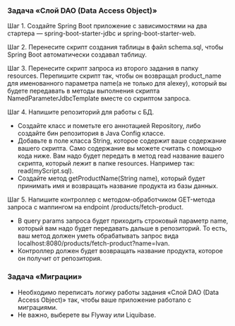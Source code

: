 ### Задача «Слой DAO (Data Access Object)»

Шаг 1. Создайте Spring Boot приложение с зависимостями на два стартера — spring-boot-starter-jdbc и spring-boot-starter-web.

Шаг 2. Перенесите скрипт создания таблицы в файл schema.sql, чтобы Spring Boot автоматически создавал таблицу.

Шаг 3. Перенесите скрипт запроса из второго задания в папку resources. Перепишите скрипт так, чтобы он возвращал product_name для именованного параметра name(а не только для alexey), который вы будете передавать в методы выполнения скрипта NamedParameterJdbcTemplate вместе со скриптом запроса.

Шаг 4. Напишите репозиторий для работы с БД.

- Создайте класс и пометьте его аннотацией Repository, либо создайте бин репозитория в Java Config классе.
- Добавьте в поле класса String, которое содержит ваше содержание вашего скрипта. Само содержание вы можете считать с помощью кода ниже. Вам надо будет передать в метод read название вашего скрипта, который лежит в папке resources. Например так: read(myScript.sql).
- Создайте метод getProductName(String name), который будет принимать имя и возвращать название продукта из базы данных.

Шаг 5. Напишите контроллер с методом-обработчиком GET-метода запроса с маппингом на endpoint /products/fetch-product. 
- В query params запроса будет приходить строковый параметр name, который вам надо будет передавать дальше в репозиторий. То есть, ваш метод должен уметь обрабатывать запрос вида localhost:8080/products/fetch-product?name=Ivan. 
- Контроллер должен будет возвращать название продукта, которое он получит от репозитория.
  
### Задача «Миграции» 

- Необходимо переписать логику работы задания «Слой DAO (Data Access Object)» так, чтобы ваше приложение работало с миграциями. 
- Не важно, выберете вы Flyway или Liquibase.